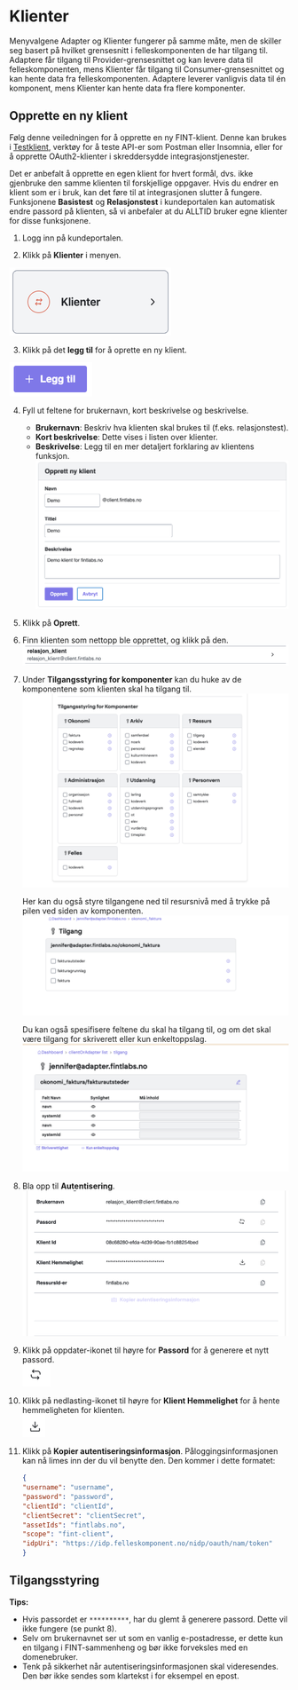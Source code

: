# Klienter

Menyvalgene Adapter og Klienter fungerer på samme måte, men de skiller seg basert på hvilket grensesnitt i felleskomponenten de har tilgang til. Adaptere får tilgang til Provider-grensesnittet og kan levere data til felleskomponenten, mens Klienter får tilgang til Consumer-grensesnittet og kan hente data fra felleskomponenten. Adaptere leverer vanligvis data til én komponent, mens Klienter kan hente data fra flere komponenter.

## Opprette en ny klient

Følg denne veiledningen for å opprette en ny FINT-klient. Denne kan brukes i [Testklient](technical/testclient.md), verktøy for å teste API-er som Postman eller Insomnia, eller for å opprette OAuth2-klienter i skreddersydde integrasjonstjenester.


Det er anbefalt å opprette en egen klient for hvert formål, dvs. ikke gjenbruke den samme klienten til forskjellige oppgaver. Hvis du endrer en klient som er i bruk, kan det føre til at integrasjonen slutter å fungere. Funksjonene **Basistest** og **Relasjonstest** i kundeportalen kan automatisk endre passord på klienten, så vi anbefaler at du ALLTID bruker egne klienter for disse funksjonene.

1. Logg inn på kundeportalen.

2. Klikk på **Klienter** i menyen.

![Menyelement klient](../_media/kundeportal-klient-1.png)

3. Klikk på det **legg til** for å oprette en ny klient.

![Legg til pluss](../_media/kundeportal-adapter-2.png)

4. Fyll ut feltene for brukernavn, kort beskrivelse og beskrivelse.
   - **Brukernavn**: Beskriv hva klienten skal brukes til (f.eks. relasjonstest).
   - **Kort beskrivelse**: Dette vises i listen over klienter.
   - **Beskrivelse**: Legg til en mer detaljert forklaring av klientens funksjon.
     ![Klient registrering](../_media/kundeportal-klient-2.png)

5. Klikk på **Oprett**.

6. Finn klienten som nettopp ble opprettet, og klikk på den.     
   ![Grå blyant](../_media/kundeportal-klient-4.png)

7. Under **Tilgangsstyring for komponenter** kan du huke av de komponentene som klienten skal ha tilgang til.
   ![Huk av komponenter](../_media/kundeportal-klient-tilgang-1.png)

    Her kan du også styre tilgangene ned til resursnivå med å trykke på pilen ved siden av komponenten.  
   ![Huk av resurser](../_media/kundeportal-klient-tilgang-2.png)

    Du kan også spesifisere feltene du skal ha tilgang til, og om det skal være tilgang for skriverett eller kun 
   enkeltoppslag. 
    ![Fyll inn tilgangsinformasjon](../_media/kundeportal-klient-tilgang-3.png)
    

8. Bla opp til **Autentisering**.
   ![Autentisering](../_media/kundeportal-klient-3.png)

9. Klikk på oppdater-ikonet til høyre for **Passord** for å generere et nytt passord.  
   ![Generer passord](../_media/kundeportal-adapter-7.png)

10. Klikk på nedlasting-ikonet til høyre for **Klient Hemmelighet** for å hente hemmeligheten for klienten.  
    ![Hent hemmelighet](../_media/kundeportal-adapter-8.png)

11. Klikk på **Kopier autentiseringsinformasjon**. Påloggingsinformasjonen kan nå limes inn der du vil benytte den. Den kommer i dette formatet:

    ```json
    {
    "username": "username",
    "password": "password",
    "clientId": "clientId",
    "clientSecret": "clientSecret",
    "assetIds": "fintlabs.no",
    "scope": "fint-client",
    "idpUri": "https://idp.felleskomponent.no/nidp/oauth/nam/token"
    }
    ```

## Tilgangsstyring





**Tips:**
- Hvis passordet er `**********`, har du glemt å generere passord. Dette vil ikke fungere (se punkt 8).
- Selv om brukernavnet ser ut som en vanlig e-postadresse, er dette kun en tilgang i FINT-sammenheng og bør ikke forveksles med en domenebruker.
- Tenk på sikkerhet når autentiseringsinformasjonen skal videresendes. Den bør ikke sendes som klartekst i for eksempel en epost.


